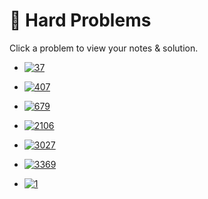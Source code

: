 # 🔴 Hard Problems

Click a problem to view your notes & solution.

- [![37](https://img.shields.io/badge/37-Sudoku_Solver-red)](/problems/37.md)
- [![407](https://img.shields.io/badge/407-Trapping_Rain_Water_II-red)](/problems/407.md)
- [![679](https://img.shields.io/badge/679-24_Game-red)](/problems/679.md)
- [![2106](https://img.shields.io/badge/2106-Maximum_Fruits_Harvested_After_at_Most_K_Steps-red)](/problems/2106.md)
- [![3027](https://img.shields.io/badge/3027-Find_the_Number_of_Ways_to_Place_People_II-red)](/problems/3027.md)
- [![3369](https://img.shields.io/badge/3369-Find_the_Maximum_Number_of_Fruits_Collected-red)](/problems/3369.md)

- [![1](https://img.shields.io/badge/1-Test_Problem_By_Pritam-red)](/problems/1.md)
